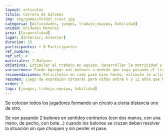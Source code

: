 ```yaml
---
layout: articulos
titulo: Carrera de balones
img: img/games/futbol_scout.jpg
categoria: [Actividades, juegos, trabajo_equipo, habilidad]
unidad: Unidades Menores
area: [Corporalidad]
lugar: [Interior, Exterior]
duracion: 15
participantes: + 8 Participantes
ref_nombre: .
ref_url: #
materiales: 2 Balones
objetivos: Estimular el trabajo en equipo, desarrollar la motricidad y la cordinación
variaciones: Puede Agregar más balones a medida que vaya pasando el tiempo para aumentar la dificultad.
recomendaciones: Felicitelos en cada pase bien hecho, estimule la actividad.
resumen: juego de expresión corporal para niños entre 6 y 11 años que busca Estimular el trabajo en equipo, desarrollar la motricidad y la cordinación
orden: 7
tags: [juegos, trabajo_equipo, habilidad]
---
```

Se colocan todos los jugadores formando un círculo a cierta distancia uno de otro.

Se van pasando 2 balones en sentidos contrarios (con dos manos, con una mano, de pecho, con bote…) cuando los balones se cruzan deben resolver la situación sin que choquen y sin perder el pase.